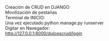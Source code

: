 Creación de CRUD en DJANGO  
Movilización de pestañas  
Terminal de INICIO:  
Una vez ejecutado python manage.py runserver  
Digitar en Navegador:  
http://127.0.0.1:8000/dulcescrud/login

